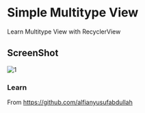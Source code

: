 # Simple Multitype View
Learn Multitype View with RecyclerView
## ScreenShot
![1]()

### Learn
From
https://github.com/alfianyusufabdullah
